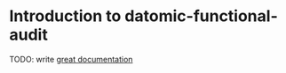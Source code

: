 # Introduction to datomic-functional-audit

TODO: write [great documentation](http://jacobian.org/writing/what-to-write/)
